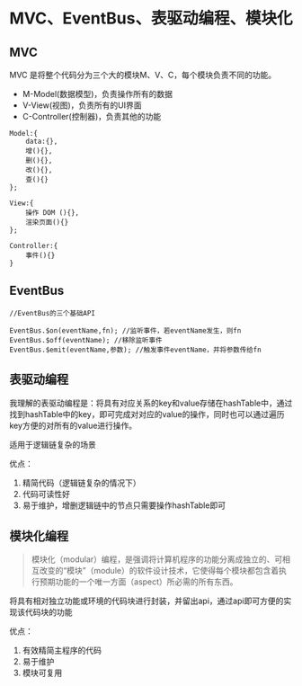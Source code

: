 # MVC、EventBus、表驱动编程、模块化

## MVC

MVC 是将整个代码分为三个大的模块M、V、C，每个模块负责不同的功能。

+ M-Model(数据模型)，负责操作所有的数据
+ V-View(视图)，负责所有的UI界面
+ C-Controller(控制器)，负责其他的功能

```
Model:{
    data:{},
    增(){},
    删(){},
    改(){},
    查(){}
};

View:{
    操作 DOM (){},
    渲染页面(){}
};

Controller:{
    事件(){}
}
```

## EventBus

```
//EventBus的三个基础API

EventBus.$on(eventName,fn); //监听事件，若eventName发生，则fn
EventBus.$off(eventName); //移除监听事件
EventBus.$emit(eventName,参数); //触发事件eventName，并将参数传给fn

```

## 表驱动编程

我理解的表驱动编程是：将具有对应关系的key和value存储在hashTable中，通过找到hashTable中的key，即可完成对对应的value的操作，同时也可以通过遍历key方便的对所有的value进行操作。

适用于逻辑链复杂的场景

优点：
1. 精简代码（逻辑链复杂的情况下）
2. 代码可读性好
3. 易于维护，增删逻辑链中的节点只需要操作hashTable即可

## 模块化编程

> 模块化（modular）编程，是强调将计算机程序的功能分离成独立的、可相互改变的“模块”（module）的软件设计技术，它使得每个模块都包含着执行预期功能的一个唯一方面（aspect）所必需的所有东西。

将具有相对独立功能或环境的代码块进行封装，并留出api，通过api即可方便的实现该代码块的功能

优点：
1. 有效精简主程序的代码
2. 易于维护
3. 模块可复用
